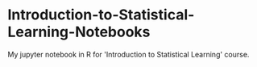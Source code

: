 # Introduction-to-Statistical-Learning-Notebooks
My jupyter notebook in R for 'Introduction to Statistical Learning' course.
